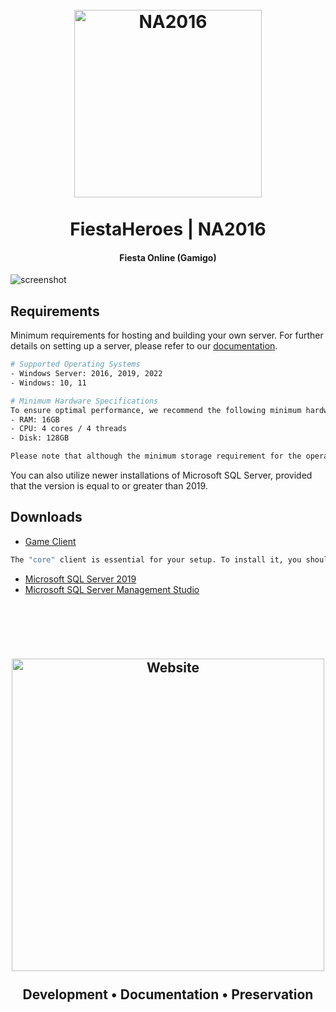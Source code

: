 
<h1 align="center">
  <br>
  <a href="https://github.com/FiestaHeroes/NA2016"><img src="https://i.imgur.com/c9x8dQW.png" alt="NA2016" width="300"></a>
  <br>
  <br>
  FiestaHeroes | NA2016
  <br>
</h1>

<h4 align="center">Fiesta Online (Gamigo)</h4>

![screenshot](https://i.imgur.com/69i9nMB.png)

## Requirements

Minimum requirements for hosting and building your own server. For further details on setting up a server, please refer to our [documentation](https://doc.fiestaheroes.com/).

```bash
# Supported Operating Systems
- Windows Server: 2016, 2019, 2022
- Windows: 10, 11

# Minimum Hardware Specifications
To ensure optimal performance, we recommend the following minimum hardware specifications:
- RAM: 16GB
- CPU: 4 cores / 4 threads
- Disk: 128GB

Please note that although the minimum storage requirement for the operating system can technically be lower, we highly recommend a minimum of 128GB for optimal performance.
```

You can also utilize newer installations of Microsoft SQL Server, provided that the version is equal to or greater than 2019.

## Downloads

*	[Game Client](https://drive.google.com/file/d/1lcKw6E_hLCFAWoxWiIxTXXor1oFhUZtf/view?usp=sharing)
```bash
The "core" client is essential for your setup. To install it, you should copy and paste the client files from this repository into your client's root directory. Please note that the client is compressed using the RAR format, so ensure you have the appropriate software to extract the contents of this archive.
```
*	[Microsoft SQL Server 2019](https://go.microsoft.com/fwlink/p/?linkid=866658)
*	[Microsoft SQL Server Management Studio](https://aka.ms/ssmsfullsetup)

<br>
<br>

<h2 align="center">
  <br>
  <a href="https://fiestaheroes.com/"><img src="https://i.imgur.com/t3PBKnc.png" alt="Website" width="500"></a>
  <br>
  <br>
  Development • Documentation • Preservation
  <br>
</h1>
